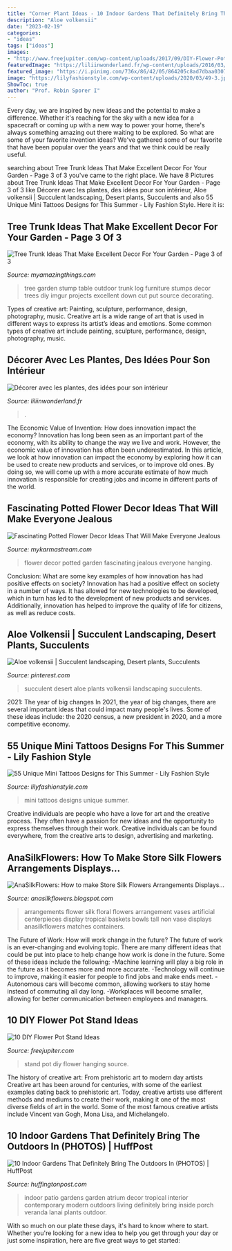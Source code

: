 ```yaml
---
title: "Corner Plant Ideas - 10 Indoor Gardens That Definitely Bring The Outdoors In (photos)"
description: "Aloe volkensii"
date: "2023-02-19"
categories:
- "ideas"
tags: ["ideas"]
images:
- "http://www.freejupiter.com/wp-content/uploads/2017/09/DIY-Flower-Pot-Stand-Ideas-8.jpg"
featuredImage: "https://liliinwonderland.fr/wp-content/uploads/2016/03/plantes-decorer-interieur-lili-in-wonderland-7.jpg"
featured_image: "https://i.pinimg.com/736x/86/42/05/864205c8ad7dbaa03074ff2e18a11d04.jpg"
image: "https://lilyfashionstyle.com/wp-content/uploads/2020/03/49-3.jpg"
ShowToc: true
author: "Prof. Robin Sporer I"
---
```



Every day, we are inspired by new ideas and the potential to make a difference. Whether it's reaching for the sky with a new idea for a spacecraft or coming up with a new way to power your home, there's always something amazing out there waiting to be explored. So what are some of your favorite invention ideas? We've gathered some of our favorite that have been popular over the years and that we think could be really useful.

	

		
searching about Tree Trunk Ideas That Make Excellent Decor For Your Garden - Page 3 of 3 you've came to the right place. We have 8 Pictures about Tree Trunk Ideas That Make Excellent Decor For Your Garden - Page 3 of 3 like Décorer avec les plantes, des idées pour son intérieur, Aloe volkensii | Succulent landscaping, Desert plants, Succulents and also 55 Unique Mini Tattoos Designs for This Summer - Lily Fashion Style. Here it is:
		
    
## Tree Trunk Ideas That Make Excellent Decor For Your Garden - Page 3 Of 3

<img loading=lazy src="http://myamazingthings.com/wp-content/uploads/2017/08/tree-stump-ideas-16.jpg" onerror="this.onerror=null;this.src='https://tse4.mm.bing.net/th?id=OIP.nLKfNeSq3rUIsYeGBMcdCQDhEs&amp;pid=15.1';" alt="Tree Trunk Ideas That Make Excellent Decor For Your Garden - Page 3 of 3">

_Source: myamazingthings.com_

>tree garden stump table outdoor trunk log furniture stumps decor trees diy imgur projects excellent down cut put source decorating. 

	

Types of creative art: Painting, sculpture, performance, design, photography, music.
Creative art is a wide range of art that is used in different ways to express its artist’s ideas and emotions. Some common types of creative art include painting, sculpture, performance, design, photography, music.

    
## Décorer Avec Les Plantes, Des Idées Pour Son Intérieur

<img loading=lazy src="https://liliinwonderland.fr/wp-content/uploads/2016/03/plantes-decorer-interieur-lili-in-wonderland-7.jpg" onerror="this.onerror=null;this.src='https://tse1.mm.bing.net/th?id=OIP.zJBKt0DsJv-hG9cN0BJIMQHaLG&amp;pid=15.1';" alt="Décorer avec les plantes, des idées pour son intérieur">

_Source: liliinwonderland.fr_

>. 

	

The Economic Value of Invention: How does innovation impact the economy?
Innovation has long been seen as an important part of the economy, with its ability to change the way we live and work. However, the economic value of innovation has often been underestimated. In this article, we look at how innovation can impact the economy by exploring how it can be used to create new products and services, or to improve old ones. By doing so, we will come up with a more accurate estimate of how much innovation is responsible for creating jobs and income in different parts of the world.

    
## Fascinating Potted Flower Decor Ideas That Will Make Everyone Jealous

<img loading=lazy src="https://mykarmastream.com/wp-content/uploads/2017/05/flower-decor-9.jpg" onerror="this.onerror=null;this.src='https://tse1.mm.bing.net/th?id=OIP.CW_Y18xtqVWDYokhhAzhmwHaLJ&amp;pid=15.1';" alt="Fascinating Potted Flower Decor Ideas That Will Make Everyone Jealous">

_Source: mykarmastream.com_

>flower decor potted garden fascinating jealous everyone hanging. 

	

Conclusion: What are some key examples of how innovation has had positive effects on society?
Innovation has had a positive effect on society in a number of ways. It has allowed for new technologies to be developed, which in turn has led to the development of new products and services. Additionally, innovation has helped to improve the quality of life for citizens, as well as reduce costs.

    
## Aloe Volkensii | Succulent Landscaping, Desert Plants, Succulents

<img loading=lazy src="https://i.pinimg.com/736x/86/42/05/864205c8ad7dbaa03074ff2e18a11d04.jpg" onerror="this.onerror=null;this.src='https://tse1.mm.bing.net/th?id=OIP.DX_haq7Bu7boYi5u1dFv8AHaJ3&amp;pid=15.1';" alt="Aloe volkensii | Succulent landscaping, Desert plants, Succulents">

_Source: pinterest.com_

>succulent desert aloe plants volkensii landscaping succulents. 

	

2021: The year of big changes
In 2021, the year of big changes, there are several important ideas that could impact many people's lives. Some of these ideas include: the 2020 census, a new president in 2020, and a more competitive economy.

    
## 55 Unique Mini Tattoos Designs For This Summer - Lily Fashion Style

<img loading=lazy src="https://lilyfashionstyle.com/wp-content/uploads/2020/03/49-3.jpg" onerror="this.onerror=null;this.src='https://tse1.mm.bing.net/th?id=OIP.6I9bfrB0B08_TEchDPT9DQHaKy&amp;pid=15.1';" alt="55 Unique Mini Tattoos Designs for This Summer - Lily Fashion Style">

_Source: lilyfashionstyle.com_

>mini tattoos designs unique summer. 

	

Creative individuals are people who have a love for art and the creative process. They often have a passion for new ideas and the opportunity to express themselves through their work. Creative individuals can be found everywhere, from the creative arts to design, advertising and marketing.

    
## AnaSilkFlowers: How To Make Store Silk Flowers Arrangements Displays...

<img loading=lazy src="https://2.bp.blogspot.com/-Oy_x69i5rYk/UbScE5d_DZI/AAAAAAAABuA/SnX4SnO8pqQ/s1600/Silk+Flowers+Arrangement++Hight.jpg" onerror="this.onerror=null;this.src='https://tse1.mm.bing.net/th?id=OIP.SQObvxi0Wb-WkMmWZMjfRgHaM8&amp;pid=15.1';" alt="AnaSilkFlowers: How to make Store Silk Flowers Arrangements Displays...">

_Source: anasilkflowers.blogspot.com_

>arrangements flower silk floral flowers arrangement vases artificial centerpieces display tropical baskets bowls tall non vase displays anasilkflowers matches containers. 

	

The Future of Work: How will work change in the future?
The future of work is an ever-changing and evolving topic. There are many different ideas that could be put into place to help change how work is done in the future. Some of these ideas include the following: 
-Machine learning will play a big role in the future as it becomes more and more accurate. 
-Technology will continue to improve, making it easier for people to find jobs and make ends meet. 
-Autonomous cars will become common, allowing workers to stay home instead of commuting all day long. 
-Workplaces will become smaller, allowing for better communication between employees and managers.

    
## 10 DIY Flower Pot Stand Ideas

<img loading=lazy src="http://www.freejupiter.com/wp-content/uploads/2017/09/DIY-Flower-Pot-Stand-Ideas-8.jpg" onerror="this.onerror=null;this.src='https://tse2.mm.bing.net/th?id=OIP.rQckEVNKN7Xv9Z8SSDj_DQHaLH&amp;pid=15.1';" alt="10 DIY Flower Pot Stand Ideas">

_Source: freejupiter.com_

>stand pot diy flower hanging source. 

	

The history of creative art: From prehistoric art to modern day artists
Creative art has been around for centuries, with some of the earliest examples dating back to prehistoric art. Today, creative artists use different methods and mediums to create their work, making it one of the most diverse fields of art in the world. Some of the most famous creative artists include Vincent van Gogh, Mona Lisa, and Michelangelo.

    
## 10 Indoor Gardens That Definitely Bring The Outdoors In (PHOTOS) | HuffPost

<img loading=lazy src="http://st.houzz.com/simgs/8f71b2910015fb09_8-2848/contemporary-patio.jpg" onerror="this.onerror=null;this.src='https://tse3.mm.bing.net/th?id=OIP.BfeTwp4etvjwN4Sbzx1CugHaLH&amp;pid=15.1';" alt="10 Indoor Gardens That Definitely Bring The Outdoors In (PHOTOS) | HuffPost">

_Source: huffingtonpost.com_

>indoor patio gardens garden atrium decor tropical interior contemporary modern outdoors living definitely bring inside porch veranda lanai plants outdoor. 

	

With so much on our plate these days, it's hard to know where to start. Whether you're looking for a new idea to help you get through your day or just some inspiration, here are five great ways to get started: 

